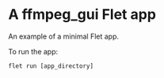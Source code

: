 # A ffmpeg_gui Flet app

An example of a minimal Flet app.

To run the app:

```
flet run [app_directory]
```